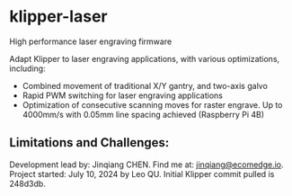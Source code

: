 # klipper-laser
High performance laser engraving firmware

Adapt Klipper to laser engraving applications, with various optimizations, including:
- Combined movement of traditional X/Y gantry, and two-axis galvo
- Rapid PWM switching for laser engraving applications
- Optimization of consecutive scanning moves for raster engrave. Up to 4000mm/s with 0.05mm line spacing achieved (Raspberry Pi 4B)

Limitations and Challenges:
- 

Development lead by: Jinqiang CHEN. Find me at: jinqiang@ecomedge.io.
Project started: July 10, 2024 by Leo QU. Initial Klipper commit pulled is 248d3db.
